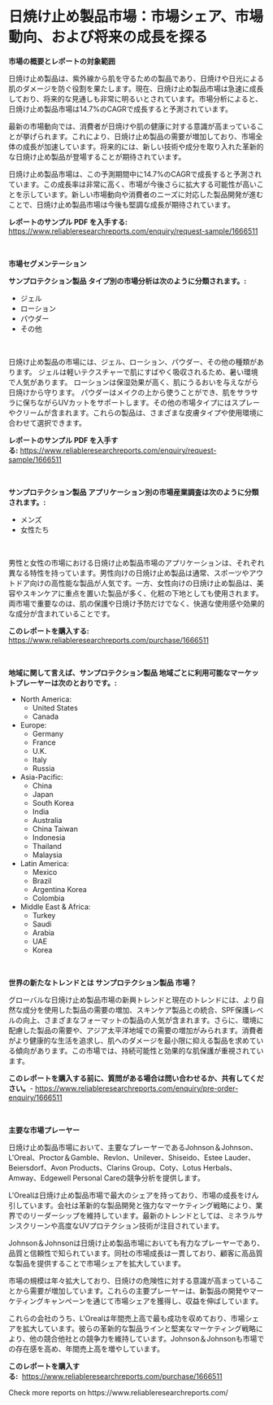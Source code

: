 <p><h1>日焼け止め製品市場：市場シェア、市場動向、および将来の成長を探る</h1></p><p><strong>市場の概要とレポートの対象範囲</strong></p>
<p><p>日焼け止め製品は、紫外線から肌を守るための製品であり、日焼けや日光による肌のダメージを防ぐ役割を果たします。現在、日焼け止め製品市場は急速に成長しており、将来的な見通しも非常に明るいとされています。市場分析によると、日焼け止め製品市場は14.7%のCAGRで成長すると予測されています。</p><p>最新の市場動向では、消費者が日焼けや肌の健康に対する意識が高まっていることが挙げられます。これにより、日焼け止め製品の需要が増加しており、市場全体の成長が加速しています。将来的には、新しい技術や成分を取り入れた革新的な日焼け止め製品が登場することが期待されています。</p><p>日焼け止め製品市場は、この予測期間中に14.7%のCAGRで成長すると予測されています。この成長率は非常に高く、市場が今後さらに拡大する可能性が高いことを示しています。新しい市場動向や消費者のニーズに対応した製品開発が進むことで、日焼け止め製品市場は今後も堅調な成長が期待されています。</p></p>
<p><strong>レポートのサンプル PDF を入手する:</strong> <a href="https://www.reliableresearchreports.com/enquiry/request-sample/1666511">https://www.reliableresearchreports.com/enquiry/request-sample/1666511</a></p>
<p>&nbsp;</p>
<p><strong>市場セグメンテーション</strong></p>
<p><strong>サンプロテクション製品 タイプ別の市場分析は次のように分類されます。:</strong></p>
<p><ul><li>ジェル</li><li>ローション</li><li>パウダー</li><li>その他</li></ul></p>
<p>&nbsp;</p>
<p><p>日焼け止め製品の市場には、ジェル、ローション、パウダー、その他の種類があります。 ジェルは軽いテクスチャーで肌にすばやく吸収されるため、暑い環境で人気があります。 ローションは保湿効果が高く、肌にうるおいを与えながら日焼けから守ります。 パウダーはメイクの上から使うことができ、肌をサラサラに保ちながらUVカットをサポートします。その他の市場タイプにはスプレーやクリームが含まれます。これらの製品は、さまざまな皮膚タイプや使用環境に合わせて選択できます。</p></p>
<p><strong>レポートのサンプル PDF を入手する:</strong>&nbsp;<a href="https://www.reliableresearchreports.com/enquiry/request-sample/1666511">https://www.reliableresearchreports.com/enquiry/request-sample/1666511</a></p>
<p>&nbsp;</p>
<p><strong> サンプロテクション製品 アプリケーション別の市場産業調査は次のように分類されます。:</strong></p>
<p><ul><li>メンズ</li><li>女性たち</li></ul></p>
<p>&nbsp;</p>
<p><p>男性と女性の市場における日焼け止め製品市場のアプリケーションは、それぞれ異なる特性を持っています。男性向けの日焼け止め製品は通常、スポーツやアウトドア向けの高性能な製品が人気です。一方、女性向けの日焼け止め製品は、美容やスキンケアに重点を置いた製品が多く、化粧の下地としても使用されます。両市場で重要なのは、肌の保護や日焼け予防だけでなく、快適な使用感や効果的な成分が含まれていることです。</p></p>
<p><strong>このレポートを購入する:</strong>&nbsp; <a href="https://www.reliableresearchreports.com/purchase/1666511">https://www.reliableresearchreports.com/purchase/1666511</a></p>
<p>&nbsp;</p>
<p><strong>地域に関して言えば、サンプロテクション製品 地域ごとに利用可能なマーケットプレーヤーは次のとおりです。:</strong></p>
<p><ul>
    <li>
        North America:
        <ul>
            <li>United States</li>
            <li>Canada</li>
        </ul>
    </li>
    <li>
        Europe:
        <ul>
            <li>Germany</li>
            <li>France</li>
            <li>U.K.</li>
            <li>Italy</li>
            <li>Russia</li>
        </ul>
    </li>
    <li>
        Asia-Pacific:
        <ul>
            <li>China</li>
            <li>Japan</li>
            <li>South Korea</li>
            <li>India</li>
            <li>Australia</li>
            <li>China Taiwan</li>
            <li>Indonesia</li>
            <li>Thailand</li>
            <li>Malaysia</li>
        </ul>
    </li>
    <li>
        Latin America:
        <ul>
            <li>Mexico</li>
            <li>Brazil</li>
            <li>Argentina Korea</li>
            <li>Colombia</li>
        </ul>
    </li>
    <li>
        Middle East & Africa:
        <ul>
            <li>Turkey</li>
            <li>Saudi</li>
            <li>Arabia</li>
            <li>UAE</li>
            <li>Korea</li>
        </ul>
    </li>
    </ul></p>
<p>&nbsp;</p>
<p><strong>世界の新たなトレンドとは サンプロテクション製品 市場？</strong></p>
<p><p>グローバルな日焼け止め製品市場の新興トレンドと現在のトレンドには、より自然な成分を使用した製品の需要の増加、スキンケア製品との統合、SPF保護レベルの向上、さまざまなフォーマットの製品の人気が含まれます。さらに、環境に配慮した製品の需要や、アジア太平洋地域での需要の増加がみられます。消費者がより健康的な生活を追求し、肌へのダメージを最小限に抑える製品を求めている傾向があります。この市場では、持続可能性と効果的な肌保護が重視されています。</p></p>
<p><strong>このレポートを購入する前に、質問がある場合は問い合わせるか、共有してください。</strong>- <a href="https://www.reliableresearchreports.com/enquiry/pre-order-enquiry/1666511">https://www.reliableresearchreports.com/enquiry/pre-order-enquiry/1666511</a></p>
<p>&nbsp;</p>
<p><strong>主要な市場プレーヤー</strong></p>
<p><p>日焼け止め製品市場において、主要なプレーヤーであるJohnson＆Johnson、L'Oreal、Proctor＆Gamble、Revlon、Unilever、Shiseido、Estee Lauder、Beiersdorf、Avon Products、Clarins Group、Coty、Lotus Herbals、Amway、Edgewell Personal Careの競争分析を提供します。</p><p>L'Orealは日焼け止め製品市場で最大のシェアを持っており、市場の成長をけん引しています。会社は革新的な製品開発と強力なマーケティング戦略により、業界でのリーダーシップを維持しています。最新のトレンドとしては、ミネラルサンスクリーンや高度なUVプロテクション技術が注目されています。</p><p>Johnson＆Johnsonは日焼け止め製品市場においても有力なプレーヤーであり、品質と信頼性で知られています。同社の市場成長は一貫しており、顧客に高品質な製品を提供することで市場シェアを拡大しています。</p><p>市場の規模は年々拡大しており、日焼けの危険性に対する意識が高まっていることから需要が増加しています。これらの主要プレーヤーは、新製品の開発やマーケティングキャンペーンを通じて市場シェアを獲得し、収益を伸ばしています。</p><p>これらの会社のうち、L'Orealは年間売上高で最も成功を収めており、市場シェアを拡大しています。彼らの革新的な製品ラインと堅実なマーケティング戦略により、他の競合他社との競争力を維持しています。Johnson＆Johnsonも市場での存在感を高め、年間売上高を増やしています。</p></p>
<p><strong>このレポートを購入する:</strong>&nbsp;&nbsp;<a href="https://www.reliableresearchreports.com/purchase/1666511">https://www.reliableresearchreports.com/purchase/1666511</a></p>
<p>Check more reports on https://www.reliableresearchreports.com/</p>